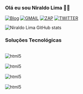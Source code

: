 ### Olá eu sou Niraldo Lima 🙋‍♂️

[![Blog](https://img.shields.io/badge/GitHub-100000?style=for-the-badge&logo=github&logoColor=white)](https://github.com/niraldolima)
[![GMAIL](https://img.shields.io/badge/Gmail-D14836?style=for-the-badge&logo=gmail&logoColor=white)](HTTPS://gmail.com)
[![ZAP](https://img.shields.io/badge/WhatsApp-25D366?style=for-the-badge&logo=whatsapp&logoColor=white)](7199979639)
[![TWITTER](https://img.shields.io/badge/Twitter-1DA1F2?style=for-the-badge&logo=twitter&logoColor=white)](https://twitter.com/LimaNirald46851)


![Niraldo Lima GitHub stats](https://github-readme-stats.vercel.app/api?username=niraldolima&show_icons=true&theme=radical)

### Soluções Tecnológicas

<div style="display: inline_block"><br/>
<img align="center" alt="html5" src="https://img.shields.io/badge/Windows-0078D6?style=for-the-badge&logo=windows&logoColor=white
"/>
</div>
    <div style="display: inline_block"><br/>
<img align="center" alt="html5" src="https://img.shields.io/badge/Ubuntu-E95420?style=for-the-badge&logo=ubuntu&logoColor=white"/>
</div>
 <div style="display: inline_block"><br/>
<img align="center" alt="html5" src="https://img.shields.io/badge/mac%20os-000000?style=for-the-badge&logo=apple&logoColor=white"/>
</div>
<div style="display: inline_block"><br/>
<img align="center" alt="html5" src="https://img.shields.io/badge/freebsd-AB2B28?style=for-the-badge&logo=freebsd&logoColor=white"/>
</div>
